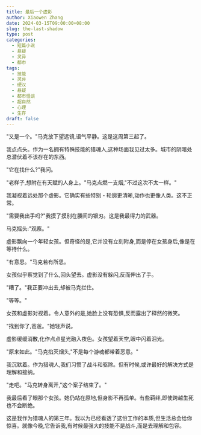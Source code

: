```yaml
---
title: 最后一个虚影
author: Xiaowen Zhang
date: 2024-03-15T09:00:00+08:00
slug: the-last-shadow
type: post
categories:
  - 短篇小说
  - 悬疑
  - 灵异
  - 都市
tags:
  - 技能
  - 灵异
  - 硬汉
  - 悬疑
  - 都市怪谈
  - 超自然
  - 心理
  - 生存
draft: false
---
```


"又是一个。"马克放下望远镜,语气平静。这是这周第三起了。

我点点头。作为一名拥有特殊技能的猎魂人,这种场面我见过太多。城市的阴暗处总潜伏着不该存在的东西。

"它在找什么?"我问。

"老样子,想附在有天赋的人身上。"马克点燃一支烟,"不过这次不太一样。"

我凝视着远处那个虚影。它确实有些特别 - 轮廓更清晰,动作也更像人类。这不正常。

"需要我出手吗?"我摸了摸别在腰间的银刃。这是我最得力的武器。

马克摇头:"观察。"

虚影飘向一个年轻女孩。但奇怪的是,它并没有立刻附身,而是停在女孩身后,像是在等待什么。

"有意思。"马克若有所思。

女孩似乎察觉到了什么,回头望去。虚影没有躲闪,反而伸出了手。

"糟了。"我正要冲出去,却被马克拦住。

"等等。"

女孩和虚影对视着。令人意外的是,她脸上没有恐惧,反而露出了释然的微笑。

"找到你了,爸爸。"她轻声说。

虚影缓缓消散,化作点点星光融入夜色。女孩望着天空,眼中闪着泪光。

"原来如此。"马克掐灭烟头,"不是每个游魂都带着恶意。"

我沉默着。作为猎魂人,我们习惯了战斗和驱除。但有时候,或许最好的解决方式是理解和接纳。

"走吧。"马克转身离开,"这个案子结束了。"

我最后看了眼那个女孩。她仍站在原地,但身影不再孤单。有些羁绊,即使跨越生死也不会断绝。

这是我作为猎魂人的第三年。我以为已经看透了这份工作的本质,但生活总会给你惊喜。就像今晚,它告诉我,有时候最强大的技能不是战斗,而是去理解和包容。